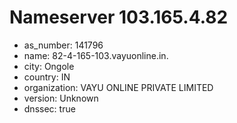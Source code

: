 # Nameserver 103.165.4.82

* as_number: 141796
* name: 82-4-165-103.vayuonline.in.
* city: Ongole
* country: IN
* organization: VAYU ONLINE PRIVATE LIMITED
* version: Unknown
* dnssec: true
